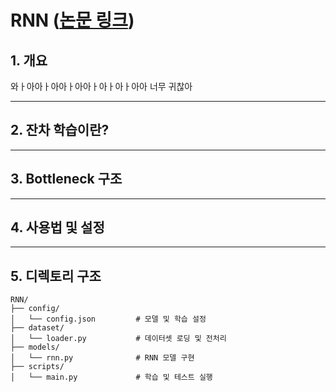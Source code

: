 # RNN ([논문 링크](https://arxiv.org/abs/1808.03314))

## 1. 개요

와ㅏ아아ㅏ아아ㅏ아아ㅏ아ㅏ아ㅏ아아 너무 귀찮아

---

## 2. 잔차 학습이란?



---

## 3. Bottleneck 구조




---

## 4. 사용법 및 설정

---

## 5. 디렉토리 구조
```
RNN/
├── config/
│   └── config.json         # 모델 및 학습 설정
├── dataset/
│   └── loader.py           # 데이터셋 로딩 및 전처리
├── models/
│   └── rnn.py              # RNN 모델 구현
├── scripts/
│   └── main.py             # 학습 및 테스트 실행
```
